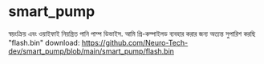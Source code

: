 # smart_pump
স্বয়ংক্রিয় এবং ওয়াইফাই নিয়ন্ত্রিত পানি পাম্প ডিভাইস. আমি প্রি-কম্পাইলড ব্যবহার করার জন্য অত্যন্ত সুপারিশ করছি "flash.bin"
download: https://github.com/Neuro-Tech-dev/smart_pump/blob/main/smart_pump/flash.bin
